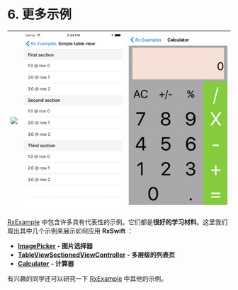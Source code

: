 # 6. 更多示例

| ![](../.gitbook/assets/ImagePickerFull.gif) | ![](../.gitbook/assets/TableViewSectionedViewControllerFull.png) | ![](../.gitbook/assets/CalculatorFull.gif) |
| :--- | :--- | :--- |


[RxExample](https://github.com/ReactiveX/RxSwift/tree/master/RxExample/RxExample/Examples) 中包含许多具有代表性的示例。它们都是**很好的学习材料**。这里我们取出其中几个示例来展示如何应用 **RxSwift** ：

* [**ImagePicker**](image_picker.md) **- 图片选择器**
* [**TableViewSectionedViewController**](tableview_sectioned_viewcontroller.md) **- 多层级的列表页**
* [**Calculator**](calculator.md) **- 计算器**

有兴趣的同学还可以研究一下 [RxExample](https://github.com/ReactiveX/RxSwift/tree/master/RxExample/RxExample/Examples) 中其他的示例。

